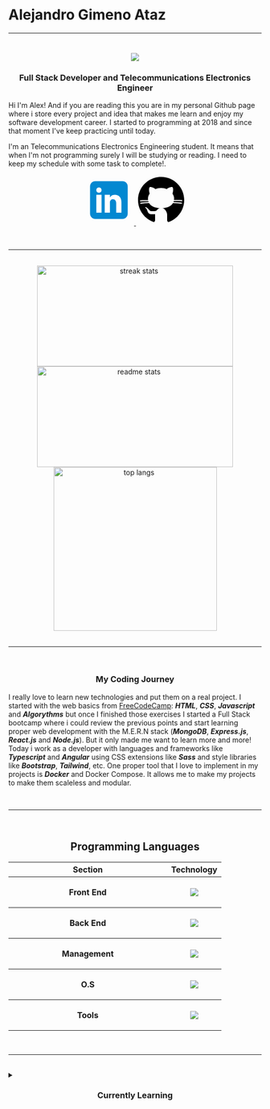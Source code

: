 # Alejandro Gimeno Ataz
---
<h1 align="center">
    <img src="https://readme-typing-svg.herokuapp.com/?font=Righteous&size=35&center=true&vCenter=true&width=500&height=70&duration=4000&lines=Hi+There!+👋;+I'm+Alex!+👋;+Welcome+To+My+Profile!" />
</h1>

<h3 align="center">Full Stack Developer and Telecommunications Electronics Engineer</h3>

<p>
Hi I'm Alex! 
And if you are reading this you are in my personal Github page where i store every project and idea that makes me learn and enjoy my software development career. I started to programming at 2018 and since that moment I've keep practicing until today.

I'm an Telecommunications Electronics Engineering student. It means that when I'm not programming surely I will be studying or reading. I need to keep my schedule with some task to complete!.
</p>



<p align="center"> 
<a title="Come to my Linkedin's page!" href="https://www.linkedin.com/in/alejandro-gimeno-ataz-3741a013b/">
<svg xmlns="http://www.w3.org/2000/svg" x="0px" y="0px" width="100" height="100" viewBox="0 0 48 48">
<path fill="#0288D1" d="M42,37c0,2.762-2.238,5-5,5H11c-2.761,0-5-2.238-5-5V11c0-2.762,2.239-5,5-5h26c2.762,0,5,2.238,5,5V37z"></path><path fill="#FFF" d="M12 19H17V36H12zM14.485 17h-.028C12.965 17 12 15.888 12 14.499 12 13.08 12.995 12 14.514 12c1.521 0 2.458 1.08 2.486 2.499C17 15.887 16.035 17 14.485 17zM36 36h-5v-9.099c0-2.198-1.225-3.698-3.192-3.698-1.501 0-2.313 1.012-2.707 1.99C24.957 25.543 25 26.511 25 27v9h-5V19h5v2.616C25.721 20.5 26.85 19 29.738 19c3.578 0 6.261 2.25 6.261 7.274L36 36 36 36z"></path>
</svg>	
</a>
<a title="Github's Repositories" href="https://github.com/AlexGA93?tab=repositories">
<svg xmlns="http://www.w3.org/2000/svg" x="0px" y="0px" width="100" height="100" viewBox="0 0 50 50">
<path d="M17.791,46.836C18.502,46.53,19,45.823,19,45v-5.4c0-0.197,0.016-0.402,0.041-0.61C19.027,38.994,19.014,38.997,19,39 c0,0-3,0-3.6,0c-1.5,0-2.8-0.6-3.4-1.8c-0.7-1.3-1-3.5-2.8-4.7C8.9,32.3,9.1,32,9.7,32c0.6,0.1,1.9,0.9,2.7,2c0.9,1.1,1.8,2,3.4,2 c2.487,0,3.82-0.125,4.622-0.555C21.356,34.056,22.649,33,24,33v-0.025c-5.668-0.182-9.289-2.066-10.975-4.975 c-3.665,0.042-6.856,0.405-8.677,0.707c-0.058-0.327-0.108-0.656-0.151-0.987c1.797-0.296,4.843-0.647,8.345-0.714 c-0.112-0.276-0.209-0.559-0.291-0.849c-3.511-0.178-6.541-0.039-8.187,0.097c-0.02-0.332-0.047-0.663-0.051-0.999 c1.649-0.135,4.597-0.27,8.018-0.111c-0.079-0.5-0.13-1.011-0.13-1.543c0-1.7,0.6-3.5,1.7-5c-0.5-1.7-1.2-5.3,0.2-6.6 c2.7,0,4.6,1.3,5.5,2.1C21,13.4,22.9,13,25,13s4,0.4,5.6,1.1c0.9-0.8,2.8-2.1,5.5-2.1c1.5,1.4,0.7,5,0.2,6.6c1.1,1.5,1.7,3.2,1.6,5 c0,0.484-0.045,0.951-0.11,1.409c3.499-0.172,6.527-0.034,8.204,0.102c-0.002,0.337-0.033,0.666-0.051,0.999 c-1.671-0.138-4.775-0.28-8.359-0.089c-0.089,0.336-0.197,0.663-0.325,0.98c3.546,0.046,6.665,0.389,8.548,0.689 c-0.043,0.332-0.093,0.661-0.151,0.987c-1.912-0.306-5.171-0.664-8.879-0.682C35.112,30.873,31.557,32.75,26,32.969V33 c2.6,0,5,3.9,5,6.6V45c0,0.823,0.498,1.53,1.209,1.836C41.37,43.804,48,35.164,48,25C48,12.318,37.683,2,25,2S2,12.318,2,25 C2,35.164,8.63,43.804,17.791,46.836z"></path>
</svg>
</a>
</p>
</br>
<hr />
</br>
<div align=center>
	<img 
		width=390 
		height=200 
		src="https://github-readme-streak-stats.herokuapp.com/?user=AlexGA93&theme=react&hide_border=true" alt="streak stats"/>
	
<img width=390 height=200 src="https://github-readme-stats.vercel.app/api?username=AlexGA93&theme=react&show_icons=true&hide_border=true&count_private=true" alt="readme stats" />
<img width=325 align="center" src="https://github-readme-stats.vercel.app/api/top-langs/?username=AlexGA93&theme=react&show_icons=true&hide_border=true&layout=compact" alt="top langs" />
	
</div>
<br />
<hr />
<br />
<h3 align=center> My Coding Journey</h3>

<p>
 
I really love to learn new technologies and put them on a real project. I started with the web basics from [FreeCodeCamp](https://www.freecodecamp.org/): <strong><i>HTML</i></strong>, <strong><i>CSS</i></strong>, <strong><i>Javascript</i></strong> and <strong><i>Algorythms</i></strong> but once I finished those exercises I started a Full Stack bootcamp where i could review the previous points and start learning proper web development with the M.E.R.N stack (<strong><i>MongoDB</i></strong>, <strong><i>Express.js</i></strong>, <strong><i>React.js</i></strong> and <strong><i>Node.js</i></strong>). 
But it only made me want to learn more and more! Today i work as a developer with languages and frameworks like <strong><i>Typescript</i></strong> and <strong><i>Angular</i></strong> using CSS extensions like <strong><i>Sass</i></strong> and style libraries like <strong><i>Bootstrap</i></strong>, <strong><i>Tailwind</i></strong>, etc. One proper tool that I love to implement in my projects is <strong><i>Docker</i></strong> and Docker Compose. It allows me to make my projects to make them scaleless and modular. 
</p>


<br />
<hr />
<br />
<h2 align='center'>Programming Languages</h2>
<div>
	<table>
		<tr>
			<th width=300>Section</th>
			<th>Technology</th>
		</tr>
		<tr>
			<th><p>Front End</p></th>
			<th><img src="https://skillicons.dev/icons?i=html,css,javascript,typescript,angular,react,redux,bootstrap,materialui,tailwind,sass"/></th>
		</tr>
		<tr>
			<th><p>Back End</p></th>
			<th><img src="https://skillicons.dev/icons?i=nodejs,express,mongodb,nest"/></th>
		</tr>
		<tr>
			<th><p>Management</p></th>
			<th><img src="https://skillicons.dev/icons?i=npm,yarn,docker,git"/></th>
		</tr>
		<tr>
			<th><p>O.S</p></th>
			<th><img src="https://skillicons.dev/icons?i=windows,linux,arch"/></th>
		</tr>
		<tr>
			<th><p>Tools</p></th>
			<th><img src="https://skillicons.dev/icons?i=vscode,postman"/></th>
		</tr>
	</table>
</div>
<br />
<hr />
<br />
<details>
	<summary>
		<h3 align="center">
			Currently Learning
		</h3>
	</summary>
 
I really love to learn new technologies and put them on a real project. I started with the web basics from [FreeCodeCamp](https://www.freecodecamp.org/): <strong><i>HTML</i></strong>, <strong><i>CSS</i></strong>, <strong><i>Javascript</i></strong> and <strong><i>Algorythms</i></strong> but once I finished those exercises I started a Full Stack bootcamp where i could review the previous points and start learning proper web development with the M.E.R.N stack (<strong><i>MongoDB</i></strong>, <strong><i>Express.js</i></strong>, <strong><i>React.js</i></strong> and <strong><i>Node.js</i></strong>). 
But it only made me want to learn more and more! Today i work as a developer with languages and frameworks like <strong><i>Typescript</i></strong> and <strong><i>Angular</i></strong> using CSS extensions like <strong><i>Sass</i></strong> and style libraries like <strong><i>Bootstrap</i></strong>, <strong><i>Tailwind</i></strong>, etc. One proper tool that I love to implement in my projects is <strong><i>Docker</i></strong> and Docker Compose. It allows me to make my projects to make them scaleless and modular. 
</details>

